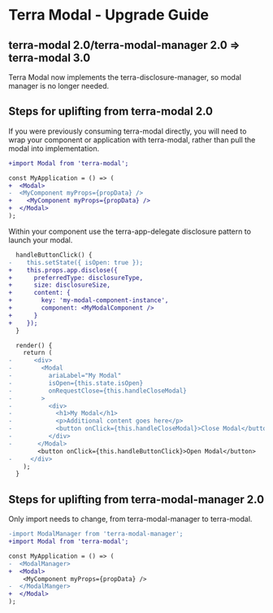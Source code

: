 # Terra Modal - Upgrade Guide

## terra-modal 2.0/terra-modal-manager 2.0 => terra-modal 3.0
Terra Modal now implements the terra-disclosure-manager, so modal manager is no longer needed.

## Steps for uplifting from terra-modal 2.0
If you were previously consuming terra-modal directly, you will need to wrap your component or application with terra-modal, rather than pull the modal into implementation.
```diff
+import Modal from 'terra-modal';

const MyApplication = () => (
+  <Modal>
-  <MyComponent myProps={propData} />
+    <MyComponent myProps={propData} />
+  </Modal>
);
```

Within your component use the terra-app-delegate disclosure pattern to launch your modal.
```diff
  handleButtonClick() {
-    this.setState({ isOpen: true });
+    this.props.app.disclose({
+      preferredType: disclosureType,
+      size: disclosureSize,
+      content: {
+        key: 'my-modal-component-instance',
+        component: <MyModalComponent />
+      }
+    });
  }

  render() {
    return (
-      <div>
-        <Modal
-          ariaLabel="My Modal"
-          isOpen={this.state.isOpen}
-          onRequestClose={this.handleCloseModal}
-        >
-          <div>
-            <h1>My Modal</h1>
-            <p>Additional content goes here</p>
-            <button onClick={this.handleCloseModal}>Close Modal</button>
-          </div>
-       </Modal>
        <button onClick={this.handleButtonClick}>Open Modal</button>
-     </div>
    );
  }
```

## Steps for uplifting from terra-modal-manager 2.0
Only import needs to change, from terra-modal-manager to terra-modal.
```diff
-import ModalManager from 'terra-modal-manager';
+import Modal from 'terra-modal';

const MyApplication = () => (
-  <ModalManager>
+  <Modal>
    <MyComponent myProps={propData} />
-  </ModalManger>
+  </Modal>
);
```
